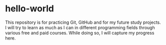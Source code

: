 # hello-world
This repository is for practicing Git, GitHub and for my future study projects. I will try to learn as much as I can in different programming fields through various free and paid courses. While doing so, I will capture my progress here.
